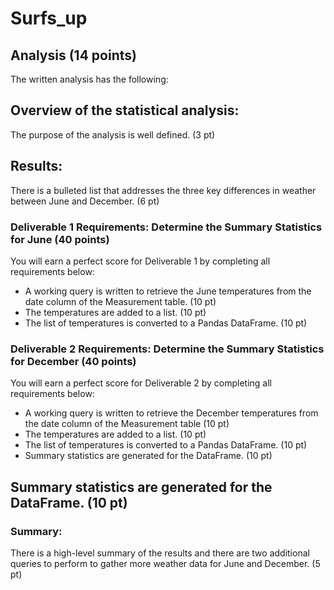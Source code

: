 # Surfs_up
## Analysis (14 points)
The written analysis has the following:

## Overview of the statistical analysis:
The purpose of the analysis is well defined. (3 pt)

## Results:
There is a bulleted list that addresses the three key differences in weather between June and December. (6 pt)
### Deliverable 1 Requirements: Determine the Summary Statistics for June (40 points)
You will earn a perfect score for Deliverable 1 by completing all requirements below:
- A working query is written to retrieve the June temperatures from the date column of the Measurement table. (10 pt)
- The temperatures are added to a list. (10 pt) 
- The list of temperatures is converted to a Pandas DataFrame. (10 pt)
### Deliverable 2 Requirements: Determine the Summary Statistics for December (40 points)
You will earn a perfect score for Deliverable 2 by completing all requirements below:
- A working query is written to retrieve the December temperatures from the date column of the Measurement table (10 pt)
- The temperatures are added to a list. (10 pt)
- The list of temperatures is converted to a Pandas DataFrame. (10 pt)
- Summary statistics are generated for the DataFrame. (10 pt)

## Summary statistics are generated for the DataFrame. (10 pt)
### Summary:

There is a high-level summary of the results and there are two additional queries to perform to gather more weather data for June and December. (5 pt)
